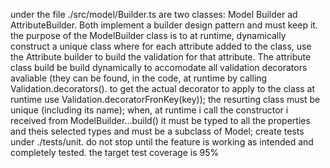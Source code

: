 under the file ./src/model/Builder.ts are two classes: Model Builder ad AttributeBuilder. Both implement a builder design pattern and must keep it.
the purpose of the ModelBuilder class is to at runtime, dynamically construct a unique class where for each attribute added to the class, use the Attribute builder to build the
validation for that attribute.
The attribute class build be build dynamically to accomodate all validation decorators avaliable (they can be found, in the code, at runtime by calling Validation.decorators().
to get the actual decorator to apply to the class at runtime use Validation.decoratorFronKey(key));
the resurting class must be unique (including its name);
when, at runtime i call the constructor i received from ModelBuilder...build() it must be typed to all the properties and theis selected types and must be a subclass  of Model;
create tests under ./tests/unit. do not stop until the feature is working as intended and completely tested. the target test coverage is 95%
